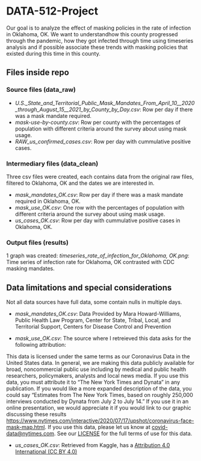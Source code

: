 # DATA-512-Project

Our goal is to analyze the effect of masking policies in the rate of infection in Oklahoma, OK. We want to understandhow this county progressed through the pandemic, how they got infected through time using timeseries analysis and if possible associate these trends with masking policies that existed during this time in this county. 

## Files inside repo
### Source files (data_raw)
- *U.S._State_and_Territorial_Public_Mask_Mandates_From_April_10__2020_through_August_15__2021_by_County_by_Day.csv*: 
Row per day if there was a mask mandate required. 
- *mask-use-by-county.csv*:
Row per county with the percentages of population with different criteria around the survey about using mask usage.
- *RAW_us_confirmed_cases.csv*:
Row per day with cummulative positive cases.


### Intermediary files (data_clean)

Three csv files were created, each contains data from the original raw files, filtered to Oklahoma, OK and the dates we are interested in. 

- *mask_mandates_OK.csv*: Row per day if there was a mask mandate required in Oklahoma, OK.   
- *mask_use_OK.csv*: One row with the percentages of population with different criteria around the survey about using mask usage. 
- *us_cases_OK.csv*: Row per day with cummulative positive cases in Oklahoma, OK. 


### Output files (results)

1 graph was created:
*timeseries_rate_of_infection_for_Oklahoma, OK.png*: Time series of infection rate for Oklahoma, OK contrasted with CDC masking mandates. 
## Data limitations and special considerations

Not all data sources have full data, some contain nulls in multiple days.  

- *mask_mandates_OK.csv*: 
Data Provided by
Mara Howard-Williams, Public Health Law Program, Center for State, Tribal, Local, and Territorial Support, Centers for Disease Control and Prevention

- *mask_use_OK.csv*:
The source where I retreieved this data asks for the following attribution:
 
 This data is licensed under the same terms as our Coronavirus Data in the United States data. In general, we are making this data publicly available for broad, noncommercial public use including by medical and public health researchers, policymakers, analysts and local news media.
If you use this data, you must attribute it to “The New York Times and Dynata” in any publication. If you would like a more expanded description of the data, you could say “Estimates from The New York Times, based on roughly 250,000 interviews conducted by Dynata from July 2 to July 14.”
If you use it in an online presentation, we would appreciate it if you would link to our graphic discussing these results https://www.nytimes.com/interactive/2020/07/17/upshot/coronavirus-face-mask-map.html.
If you use this data, please let us know at covid-data@nytimes.com.
See our [LICENSE](https://github.com/nytimes/covid-19-data/blob/master/LICENSE) for the full terms of use for this data.

- *us_cases_OK.csv*:
Retrieved from Kaggle, has a [Attribution 4.0 International (CC BY 4.0) ](https://creativecommons.org/licenses/by/4.0/)

